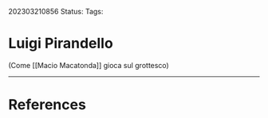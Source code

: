 202303210856
Status: 
Tags:

# Luigi Pirandello

(Come [[Macio Macatonda]] gioca sul grottesco)


---
# References